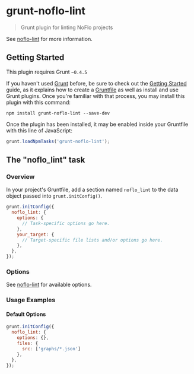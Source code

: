 # grunt-noflo-lint

> Grunt plugin for linting NoFlo projects

See [noflo-lint](https://github.com/noflo/noflo-lint) for more information.

## Getting Started
This plugin requires Grunt `~0.4.5`

If you haven't used [Grunt](http://gruntjs.com/) before, be sure to check out the [Getting Started](http://gruntjs.com/getting-started) guide, as it explains how to create a [Gruntfile](http://gruntjs.com/sample-gruntfile) as well as install and use Grunt plugins. Once you're familiar with that process, you may install this plugin with this command:

```shell
npm install grunt-noflo-lint --save-dev
```

Once the plugin has been installed, it may be enabled inside your Gruntfile with this line of JavaScript:

```js
grunt.loadNpmTasks('grunt-noflo-lint');
```

## The "noflo_lint" task

### Overview
In your project's Gruntfile, add a section named `noflo_lint` to the data object passed into `grunt.initConfig()`.

```js
grunt.initConfig({
  noflo_lint: {
    options: {
      // Task-specific options go here.
    },
    your_target: {
      // Target-specific file lists and/or options go here.
    },
  },
});
```

### Options

See [noflo-lint](https://github.com/noflo/noflo-lint) for available options.

### Usage Examples

#### Default Options

```js
grunt.initConfig({
  noflo_lint: {
    options: {},
    files: {
      src: ['graphs/*.json']
    },
  },
});
